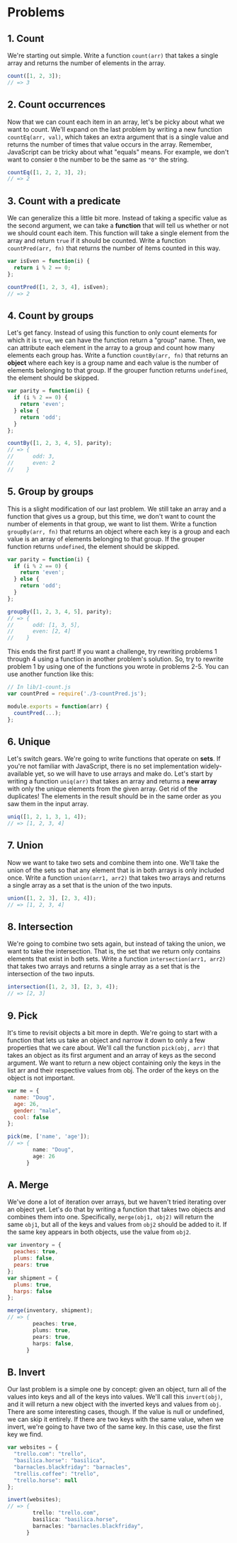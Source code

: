 # Problems

## 1. Count

We're starting out simple. Write a function `count(arr)` that takes a single
array and returns the number of elements in the array.

```js
count([1, 2, 3]);
// => 3
```

## 2. Count occurrences

Now that we can count each item in an array, let's be picky about what we want
to count. We'll expand on the last problem by writing a new function
`countEq(arr, val)`, which takes an extra argument that is a single value and
returns the number of times that value occurs in the array.  Remember,
JavaScript can be tricky about what "equals" means. For example, we don't want
to consier `0` the number to be the same as `"0"` the string.

```js
countEq([1, 2, 2, 3], 2);
// => 2
```

## 3. Count with a predicate

We can generalize this a little bit more. Instead of taking a specific value as
the second argument, we can take a **function** that will tell us whether or not
we should count each item. This function will take a single element from the
array and return `true` if it should be counted. Write a function
`countPred(arr, fn)` that returns the number of items counted in this way.

```js
var isEven = function(i) {
  return i % 2 == 0;
};

countPred([1, 2, 3, 4], isEven);
// => 2
```

## 4. Count by groups

Let's get fancy. Instead of using this function to only count elements for which
it is `true`, we can have the function return a "group" name. Then, we can
attribute each element in the array to a group and count how many elements each
group has. Write a function `countBy(arr, fn)` that returns an **object** where
each key is a group name and each value is the number of elements belonging to
that group. If the grouper function returns `undefined`, the element should be
skipped.

```js
var parity = function(i) {
  if (i % 2 == 0) {
    return 'even';
  } else {
    return 'odd';
  }
};

countBy([1, 2, 3, 4, 5], parity);
// => {
//      odd: 3,
//      even: 2
//    }
```

## 5. Group by groups

This is a slight modification of our last problem. We still take an array and a
function that gives us a group, but this time, we don't want to count the number
of elements in that group, we want to list them. Write a function `groupBy(arr,
fn)` that returns an object where each key is a group and each value is an array
of elements belonging to that group. If the grouper function returns
`undefined`, the element should be skipped.

```js
var parity = function(i) {
  if (i % 2 == 0) {
    return 'even';
  } else {
    return 'odd';
  }
};

groupBy([1, 2, 3, 4, 5], parity);
// => {
//      odd: [1, 3, 5],
//      even: [2, 4]
//    }
```

This ends the first part! If you want a challenge, try rewriting problems 1
through 4 using a function in another problem's solution. So, try to rewrite
problem 1 by using one of the functions you wrote in problems 2-5. You can use
another function like this:

```js
// In lib/1-count.js
var countPred = require('./3-countPred.js');

module.exports = function(arr) {
  countPred(...);
};
```

## 6. Unique

Let's switch gears. We're going to write functions that operate on **sets**. If
you're not familiar with JavaScript, there is no set implementation
widely-available yet, so we will have to use arrays and make do. Let's start by
writing a function `uniq(arr)` that takes an array and returns a **new array**
with only the unique elements from the given array. Get rid of the duplicates!
The elements in the result should be in the same order as you saw them in the
input array.

```js
uniq([1, 2, 1, 3, 1, 4]);
// => [1, 2, 3, 4]
```

## 7. Union

Now we want to take two sets and combine them into one. We'll take the union of
the sets so that any element that is in both arrays is only included once. Write
a function `union(arr1, arr2)` that takes two arrays and returns a single array
as a set that is the union of the two inputs.

```js
union([1, 2, 3], [2, 3, 4]);
// => [1, 2, 3, 4]
```

## 8. Intersection

We're going to combine two sets again, but instead of taking the union, we want
to take the intersection. That is, the set that we return only contains elements
that exist in both sets. Write a function `intersection(arr1, arr2)` that takes
two arrays and returns a single array as a set that is the intersection of the
two inputs.

```js
intersection([1, 2, 3], [2, 3, 4]);
// => [2, 3]
```

## 9. Pick

It's time to revisit objects a bit more in depth. We're going to start with a
function that lets us take an object and narrow it down to only a few
properties that we care about. We'll call the function `pick(obj, arr)` that
takes an object as its first argument and an array of keys as the second
argument. We want to return a new object containing only the keys in the list
arr and their respective values from obj. The order of the keys on the object is
not important.

```js
var me = {
  name: "Doug",
  age: 26,
  gender: "male",
  cool: false
};

pick(me, ['name', 'age']);
// => {
        name: "Doug",
        age: 26
      }
```

## A. Merge

We've done a lot of iteration over arrays, but we haven't tried iterating over
an object yet. Let's do that by writing a function that takes two objects and
combines them into one. Specifically, `merge(obj1, obj2)` will return the same
`obj1`, but all of the keys and values from `obj2` should be added to it. If the
same key appears in both objects, use the value from `obj2`.

```js
var inventory = {
  peaches: true,
  plums: false,
  pears: true
};
var shipment = {
  plums: true,
  harps: false
};

merge(inventory, shipment);
// => {
        peaches: true,
        plums: true,
        pears: true,
        harps: false,
      }
```

## B. Invert

Our last problem is a simple one by concept: given an object, turn all of the
values into keys and all of the keys into values. We'll call this `invert(obj)`,
and it will return a new object with the inverted keys and values from `obj`.
There are some interesting cases, though. If the value is null or undefined, we
can skip it entirely. If there are two keys with the same value, when we invert,
we're going to have two of the same key. In this case, use the first key we
find.

```js
var websites = {
  "trello.com": "trello",
  "basilica.horse": "basilica",
  "barnacles.blackfriday": "barnacles",
  "trellis.coffee": "trello",
  "trello.horse": null
};

invert(websites);
// => {
        trello: "trello.com",
        basilica: "basilica.horse",
        barnacles: "barnacles.blackfriday",
      }
```
